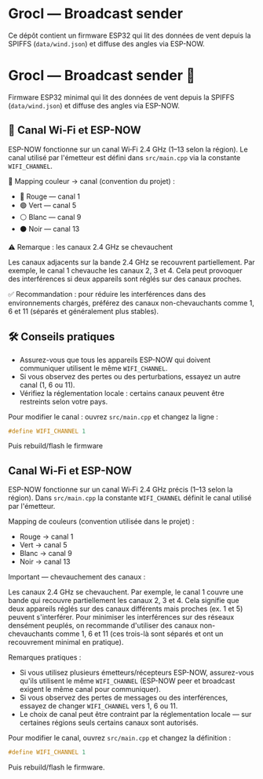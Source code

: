 # Grocl — Broadcast sender
Ce dépôt contient un firmware ESP32 qui lit des données de vent depuis la SPIFFS (`data/wind.json`) et diffuse des angles via ESP-NOW.
 # Grocl — Broadcast sender 🚀
 
 Firmware ESP32 minimal qui lit des données de vent depuis la SPIFFS (`data/wind.json`) et diffuse des angles via ESP-NOW.
 
 ## 🔌 Canal Wi‑Fi et ESP-NOW
 
 ESP-NOW fonctionne sur un canal Wi‑Fi 2.4 GHz (1–13 selon la région). Le canal utilisé par l'émetteur est défini dans `src/main.cpp` via la constante `WIFI_CHANNEL`.
 
 🎨 Mapping couleur → canal (convention du projet) :
 
 - 🔴 Rouge  — canal 1
 - 🟢 Vert   — canal 5
 - ⚪ Blanc  — canal 9
 - ⚫ Noir   — canal 13
 
 ⚠️ Remarque : les canaux 2.4 GHz se chevauchent
 
 Les canaux adjacents sur la bande 2.4 GHz se recouvrent partiellement. Par exemple, le canal 1 chevauche les canaux 2, 3 et 4. Cela peut provoquer des interférences si deux appareils sont réglés sur des canaux proches.
 
 ✅ Recommandation : pour réduire les interférences dans des environnements chargés, préférez des canaux non-chevauchants comme 1, 6 et 11 (séparés et généralement plus stables).
 
 ## 🛠️ Conseils pratiques
 
 - Assurez-vous que tous les appareils ESP-NOW qui doivent communiquer utilisent le même `WIFI_CHANNEL`.
 - Si vous observez des pertes ou des perturbations, essayez un autre canal (1, 6 ou 11).
 - Vérifiez la réglementation locale : certains canaux peuvent être restreints selon votre pays.
 
 Pour modifier le canal : ouvrez `src/main.cpp` et changez la ligne :
 
 ```cpp
 #define WIFI_CHANNEL 1
 ```
 
 Puis rebuild/flash le firmware 
## Canal Wi‑Fi et ESP-NOW

ESP-NOW fonctionne sur un canal Wi‑Fi 2.4 GHz précis (1–13 selon la région). Dans `src/main.cpp` la constante `WIFI_CHANNEL` définit le canal utilisé par l'émetteur.

Mapping de couleurs (convention utilisée dans le projet) :

- Rouge → canal 1
- Vert  → canal 5
- Blanc → canal 9
- Noir  → canal 13

Important — chevauchement des canaux :

Les canaux 2.4 GHz se chevauchent. Par exemple, le canal 1 couvre une bande qui recouvre partiellement les canaux 2, 3 et 4. Cela signifie que deux appareils réglés sur des canaux différents mais proches (ex. 1 et 5) peuvent s'interférer. Pour minimiser les interférences sur des réseaux densément peuplés, on recommande d'utiliser des canaux non-chevauchants comme 1, 6 et 11 (ces trois-là sont séparés et ont un recouvrement minimal en pratique).

Remarques pratiques :

- Si vous utilisez plusieurs émetteurs/récepteurs ESP-NOW, assurez-vous qu'ils utilisent le même `WIFI_CHANNEL` (ESP-NOW peer et broadcast exigent le même canal pour communiquer).
- Si vous observez des pertes de messages ou des interférences, essayez de changer `WIFI_CHANNEL` vers 1, 6 ou 11.
- Le choix de canal peut être contraint par la réglementation locale — sur certaines régions seuls certains canaux sont autorisés.

Pour modifier le canal, ouvrez `src/main.cpp` et changez la définition :

```cpp
#define WIFI_CHANNEL 1
```

Puis rebuild/flash le firmware.
